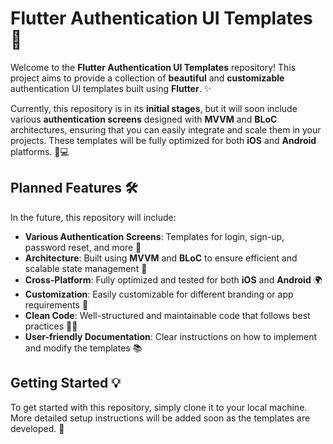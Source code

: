 # Flutter Authentication UI Templates 🚀
Welcome to the **Flutter Authentication UI Templates** repository! This project aims to provide a collection of **beautiful** and **customizable** authentication UI templates built using **Flutter**. ✨

Currently, this repository is in its **initial stages**, but it will soon include various **authentication screens** designed with **MVVM** and **BLoC** architectures, ensuring that you can easily integrate and scale them in your projects. These templates will be fully optimized for both **iOS** and **Android** platforms. 📱💻

## Planned Features 🛠️
In the future, this repository will include:

- **Various Authentication Screens**: Templates for login, sign-up, password reset, and more 🔐
- **Architecture**: Built using **MVVM** and **BLoC** to ensure efficient and scalable state management 🧠
- **Cross-Platform**: Fully optimized and tested for both **iOS** and **Android** 🌍
- **Customization**: Easily customizable for different branding or app requirements 🎨
- **Clean Code**: Well-structured and maintainable code that follows best practices 🧑‍💻
- **User-friendly Documentation**: Clear instructions on how to implement and modify the templates 📚

## Getting Started 💡
To get started with this repository, simply clone it to your local machine. More detailed setup instructions will be added soon as the templates are developed. 💾
